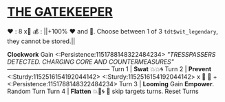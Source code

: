 # [__**THE GATEKEEPER**__](<https://www.youtube.com/watch?v=0uAsD6lQV1I&pp=ygUZYm9tYnMgZm9yIHRocm93aW5nIGF0IHlvdQ%3D%3D>)
:heart: : 8 x:busts_in_silhouette:
:moneybag: : ||+100% ❤️ and 🔷. Choose between 1 of 3 `tdt$wit_legendary`, they cannot be stored.||

**Clockwork** Gain <:Persistence:1151788148322484234>
*"TRESSPASSERS DETECTED. CHARGING CORE AND COUNTERMEASURES"*
—————————————————
Turn 1  | **Swat** :boom::boom::cyclone:
Turn 2 | **Prevent** <:Sturdy:1152516154192044142> <:Sturdy:1152516154192044142> x :busts_in_silhouette: :twisted_rightwards_arrows: +<:Persistence:1151788148322484234>
Turn 3 | **Looming** Gain __Empower__. Random Turn
Turn 4 | **Flatten** :boom::no_entry_sign::cyclone: :twisted_rightwards_arrows: skip targets turns. Reset Turns
